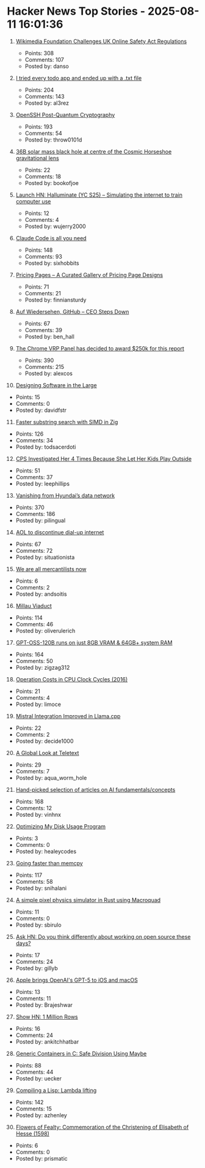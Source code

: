 # Hacker News Top Stories - 2025-08-11 16:01:36

1. [Wikimedia Foundation Challenges UK Online Safety Act Regulations](https://wikimediafoundation.org/news/2025/08/11/wikimedia-foundation-challenges-uk-online-safety-act-regulations/)
   - Points: 308
   - Comments: 107
   - Posted by: danso

2. [I tried every todo app and ended up with a .txt file](https://www.al3rez.com/todo-txt-journey)
   - Points: 204
   - Comments: 143
   - Posted by: al3rez

3. [OpenSSH Post-Quantum Cryptography](https://www.openssh.com/pq.html)
   - Points: 193
   - Comments: 54
   - Posted by: throw0101d

4. [36B solar mass black hole at centre of the Cosmic Horseshoe gravitational lens](https://academic.oup.com/mnras/article/541/4/2853/8213862?login=false)
   - Points: 22
   - Comments: 18
   - Posted by: bookofjoe

5. [Launch HN: Halluminate (YC S25) – Simulating the internet to train computer use](undefined)
   - Points: 12
   - Comments: 4
   - Posted by: wujerry2000

6. [Claude Code is all you need](https://dwyer.co.za/static/claude-code-is-all-you-need.html)
   - Points: 148
   - Comments: 93
   - Posted by: sixhobbits

7. [Pricing Pages – A Curated Gallery of Pricing Page Designs](https://pricingpages.design/)
   - Points: 71
   - Comments: 21
   - Posted by: finniansturdy

8. [Auf Wiedersehen, GitHub – CEO Steps Down](https://github.blog/news-insights/company-news/goodbye-github/)
   - Points: 67
   - Comments: 39
   - Posted by: ben_hall

9. [The Chrome VRP Panel has decided to award $250k for this report](https://issues.chromium.org/issues/412578726)
   - Points: 390
   - Comments: 215
   - Posted by: alexcos

10. [Designing Software in the Large](https://dafoster.net/articles/2025/07/22/designing-software-in-the-large/)
   - Points: 15
   - Comments: 0
   - Posted by: davidfstr

11. [Faster substring search with SIMD in Zig](https://aarol.dev/posts/zig-simd-substr/)
   - Points: 126
   - Comments: 34
   - Posted by: todsacerdoti

12. [CPS Investigated Her 4 Times Because She Let Her Kids Play Outside](https://reason.com/2025/08/09/child-protective-services-investigated-her-4-times-because-she-let-her-kids-play-outside/)
   - Points: 51
   - Comments: 37
   - Posted by: leephillips

13. [Vanishing from Hyundai’s data network](http://techno-fandom.org/~hobbit/cars/ev/offnet.html)
   - Points: 370
   - Comments: 186
   - Posted by: pilingual

14. [AOL to discontinue dial-up internet](https://www.nytimes.com/2025/08/11/business/aol-dial-up-internet.html)
   - Points: 67
   - Comments: 72
   - Posted by: situationista

15. [We are all mercantilists now](https://www.bridgewater.com/what-trumps-global-order-could-look-like)
   - Points: 6
   - Comments: 2
   - Posted by: andsoitis

16. [Millau Viaduct](https://www.fosterandpartners.com/projects/millau-viaduct)
   - Points: 114
   - Comments: 46
   - Posted by: oliverulerich

17. [GPT-OSS-120B runs on just 8GB VRAM & 64GB+ system RAM](https://old.reddit.com/r/LocalLLaMA/comments/1mke7ef/120b_runs_awesome_on_just_8gb_vram/)
   - Points: 164
   - Comments: 50
   - Posted by: zigzag312

18. [Operation Costs in CPU Clock Cycles (2016)](http://ithare.com/infographics-operation-costs-in-cpu-clock-cycles/)
   - Points: 21
   - Comments: 4
   - Posted by: limoce

19. [Mistral Integration Improved in Llama.cpp](https://github.com/ggml-org/llama.cpp/pull/14737)
   - Points: 22
   - Comments: 2
   - Posted by: decide1000

20. [A Global Look at Teletext](https://text-mode.org/?p=23643)
   - Points: 29
   - Comments: 7
   - Posted by: aqua_worm_hole

21. [Hand-picked selection of articles on AI fundamentals/concepts](https://aman.ai/primers/ai/)
   - Points: 168
   - Comments: 12
   - Posted by: vinhnx

22. [Optimizing My Disk Usage Program](https://healeycodes.com/optimizing-my-disk-usage-program)
   - Points: 3
   - Comments: 0
   - Posted by: healeycodes

23. [Going faster than memcpy](https://squadrick.dev/journal/going-faster-than-memcpy)
   - Points: 117
   - Comments: 58
   - Posted by: snihalani

24. [A simple pixel physics simulator in Rust using Macroquad](https://github.com/gale93/sbixel)
   - Points: 11
   - Comments: 0
   - Posted by: sbirulo

25. [Ask HN: Do you think differently about working on open source these days?](undefined)
   - Points: 17
   - Comments: 24
   - Posted by: gillyb

26. [Apple brings OpenAI's GPT-5 to iOS and macOS](https://arstechnica.com/ai/2025/08/apple-brings-openais-gpt-5-to-ios-and-macos/)
   - Points: 13
   - Comments: 11
   - Posted by: Brajeshwar

27. [Show HN: 1 Million Rows](https://1mrows.pages.dev)
   - Points: 16
   - Comments: 24
   - Posted by: ankitchhatbar

28. [Generic Containers in C: Safe Division Using Maybe](https://uecker.codeberg.page/2025-08-10.html)
   - Points: 88
   - Comments: 44
   - Posted by: uecker

29. [Compiling a Lisp: Lambda lifting](https://bernsteinbear.com/blog/compiling-a-lisp-12/)
   - Points: 142
   - Comments: 15
   - Posted by: azhenley

30. [Flowers of Fealty: Commemoration of the Christening of Elisabeth of Hesse (1598)](https://publicdomainreview.org/collection/christening-of-lady-elisabeth-of-hesse/)
   - Points: 6
   - Comments: 0
   - Posted by: prismatic

